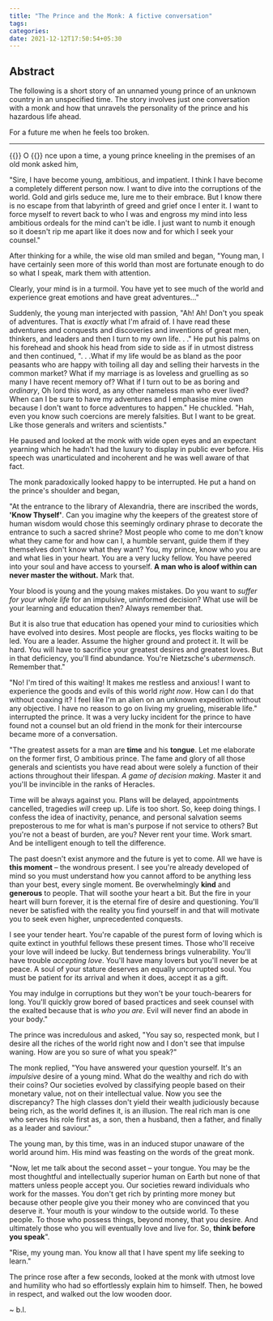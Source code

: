 ```yaml
---
title: "The Prince and the Monk: A fictive conversation"
tags:
categories: 
date: 2021-12-12T17:50:54+05:30
---
```


## Abstract   

The following is a short story of an unnamed young prince of an unknown country in an unspecified time. The story involves just one conversation with a monk and how that unravels the personality of the prince and his hazardous life ahead.   

For a future me when he feels too broken.   

---

{{<dropcap>}} O {{</dropcap>}} nce upon a time,  a young prince kneeling in the premises of an old monk asked him,

"Sire, I have become young, ambitious, and impatient. I think I have become a completely different person now. I want to dive into the corruptions of the world. Gold and girls seduce me, lure me to their embrace. But I know there is no escape from that labyrinth of greed and grief once I enter it. I want to force myself to revert back to who I was and engross my mind into less ambitious ordeals for the mind can't be idle. I just want to numb it enough so it doesn't rip me apart like it does now and for which I seek your counsel."

After thinking for a while, the wise old man smiled and began, "Young man, I have certainly seen more of this world than most are fortunate enough to do so what I speak, mark them with attention.

Clearly, your mind is in a turmoil. You have yet to see much of the world and experience great emotions and have great adventures..."

Suddenly, the young man interjected with passion, "Ah! Ah! Don't you speak of adventures. That is _exactly_ what I'm afraid of. I have read these adventures and conquests and discoveries and inventions of great men, thinkers, and leaders and then I turn to my own life. . ." He put his palms on his forehead and shook his head from side to side as if in utmost distress and then continued, ". . .What if my life would be as bland as the poor peasants who are happy with toiling all day and selling their harvests in the common market? What if my marriage is as loveless and gruelling as so many I have recent memory of? What if I turn out to be as boring and _ordinary_, Oh lord this word, as any other nameless man who ever lived? When can I be sure to have my adventures and I emphasise mine own because I don't want to force adventures to happen." He chuckled. "Hah, even you know such coercions are merely falsities. But I want to be great. Like those generals and writers and scientists."

He paused and looked at the monk with wide open eyes and an expectant yearning which  he hadn't had the luxury to display in public ever before. His speech was unarticulated and incoherent and he was well aware of that fact.

The monk paradoxically looked happy to be interrupted. He put a hand on the prince's shoulder and began,

"At the entrance to the library of Alexandria, there are inscribed the words, **'Know Thyself'**. Can you imagine why the keepers of the greatest store of human wisdom would chose this seemingly ordinary phrase to decorate the entrance to such a sacred shrine? Most people who come to me don't know what they came for and how can I, a humble servant, guide them if they themselves don't know what they want? You, my prince, know who you are and what lies in your heart. You are a very lucky fellow. You have peered into your soul and have access to yourself. **A man who is aloof within can never master the without.** Mark that.

Your blood is young and the young makes mistakes. Do you want to _suffer for your whole life_ for an impulsive, uninformed decision? What use will be your learning and education then? Always remember that.

But it is also true that education has opened your mind to curiosities which have evolved into desires. Most people are flocks, yes flocks waiting to be led. You are a leader. Assume the higher ground and protect it. It will be hard. You will have to sacrifice your greatest desires and greatest loves. But in that deficiency, you'll find abundance. You're Nietzsche's _ubermensch_. Remember that."

"No! I'm tired of this waiting! It makes me restless and anxious! I want to experience the goods and evils of this world _right now_. How can I do that without coaxing it? I feel like I'm an alien on an unknown expedition without any objective. I have no reason to go on living my grueling, miserable life." interrupted the prince. It was a very lucky incident for the prince to have found not a counsel but an old friend in the monk for their intercourse became more of a conversation.

"The greatest assets for a man are **time** and his **tongue**. Let me elaborate on the former first, O ambitious prince. The fame and glory of all those generals and scientists you have read about were solely a function of their actions throughout their lifespan. _A game of decision making_. Master it and you'll be invincible in the ranks of Heracles.

Time will be always against you. Plans will be delayed, appointments cancelled, tragedies _will_ creep up. Life is too short. So, keep doing things. I confess the idea of inactivity, penance, and personal salvation seems preposterous to me for what is man's purpose if not service to others? But you're not a beast of burden, are you? Never rent your time. Work smart. And be intelligent enough to tell the difference.

The past doesn't exist anymore and the future is yet to come. All we have is **this moment** &ndash; the wondrous present. I see you're already developed of mind so you must understand how you cannot afford to be anything less than your best, every single moment. Be overwhelmingly **kind** and **generous** to people. That will soothe your heart a bit. But the fire in your heart will burn forever, it is the eternal fire of desire and questioning. You'll never be satisfied with the reality you find yourself in and that will motivate you to seek even higher, unprecedented conquests.

I see your tender heart. You're capable of the purest form of loving which is quite extinct in youthful fellows these present times. Those who'll receive your love will indeed be lucky. But tenderness brings vulnerability. You'll have trouble _accepting love_. You'll have many lovers but you'll never be at peace. A soul of your stature deserves an equally uncorrupted soul. You must be patient for its arrival and when it does, accept it as a gift.

You may indulge in corruptions but they won't be your touch-bearers for long. You'll quickly grow bored of based practices and seek counsel with the exalted because that is _who you are_. Evil will never find an abode in your body."

The prince was incredulous and asked, "You say so, respected monk, but I desire all the riches of the world right now and I don't see that impulse waning. How are you so sure of what you speak?"

The monk replied, "You have answered your question yourself. It's an _impulsive_ desire of a young mind. What do the wealthy and rich do with their coins? Our societies evolved by classifying people based on their monetary value, not on their intellectual value. Now you see the discrepancy? The high classes don't yield their wealth judiciously because being rich, as the world defines it, is an illusion. The real rich man is one who serves his role first as, a son, then a husband, then a father, and finally as a leader and saviour."

The young man, by this time, was in an induced stupor unaware of the world around him. His mind was feasting on the words of the great monk.

"Now, let me talk about the second asset &ndash; your tongue. You may be the most thoughtful and intellectually superior human on Earth but none of that matters unless people accept you. Our societies reward individuals who work for the masses. You don't get rich by printing more money but because other people give you their money who are convinced that you deserve it. Your mouth is your window to the outside world. To these people. To those who possess things, beyond money, that you desire. And ultimately those who you will eventually love and live for. So, **think before you speak**".

"Rise, my young man. You know all that I have spent my life seeking to learn."

The prince rose after a few seconds, looked at the monk with utmost love and humility who had so effortlessly explain him to himself. Then, he bowed in respect, and walked out the low wooden door.

~ b.l.
